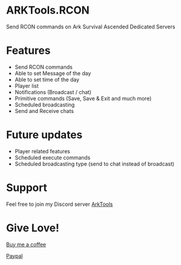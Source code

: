 # ARKTools.RCON
Send RCON commands on Ark Survival Ascended Dedicated Servers

# Features
- Send RCON commands
- Able to set Message of the day
- Able to set time of the day
- Player list
- Notifications (Broadcast / chat)
- Primitive commands (Save, Save & Exit and much more)
- Scheduled broadcasting
- Send and Receive chats


# Future updates
- Player related features
- Scheduled execute commands
- Scheduled broadcasting type (send to chat instead of broadcast)


# Support
Feel free to join my Discord server [ArkTools](https://discord.gg/q8rPGprjEJ)

# Give Love!
[Buy me a coffee](https://www.buymeacoffee.com/ohmcodes)

[Paypal](https://www.paypal.com/donate/?business=8389QZ23QRDPE&no_recurring=0&item_name=Game+Server%2FTools+Community+Donations&currency_code=CAD)



